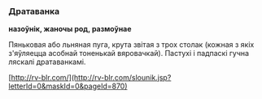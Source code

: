 ### Дратаванка
**назоўнік, жаночы род, размоўнае**

Пяньковая або льняная пуга, крута звітая з трох столак (кожная з якіх з'яўляецца асобнай тоненькай вяровачкай). Пастухі і падпаскі гучна ляскалі дратаванкамі.

<a rel="author">[http://rv-blr.com/](http://rv-blr.com/slounik.jsp?letterId=0&maskId=0&pageId=870)</a>
